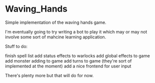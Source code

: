 # Waving_Hands
Simple implementation of the waving hands game. 

I'm eventually going to try writing a bot to play it which may or may not involve some sort of mahcine learning application.

Stuff to do:

finish spell list
add status effects to warlocks
add global effects to game
add monster adding to game
add turns to game (they're sort of implemented at the moment)
add a nice frontend for user input


There's plenty more but that will do for now.
